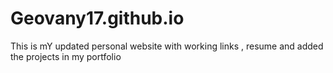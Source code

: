 # Geovany17.github.io
This is mY updated personal website with working links , resume and added the projects in my portfolio
